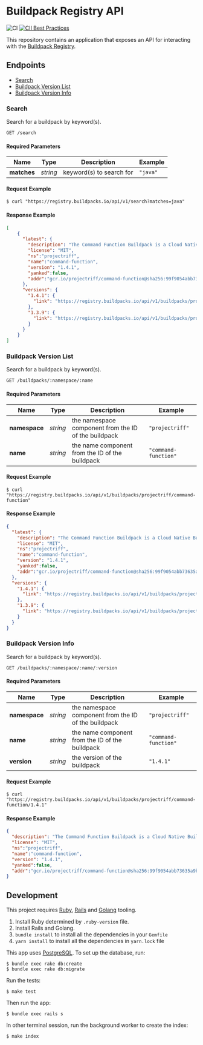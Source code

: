 # Buildpack Registry API

![CI](https://github.com/buildpacks/registry-api/workflows/CI/badge.svg)
[![CII Best Practices](https://bestpractices.coreinfrastructure.org/projects/4748/badge)](https://bestpractices.coreinfrastructure.org/projects/4748)

This repository contains an application that exposes an API for interacting with the [Buildpack Registry](https://github.com/buildpacks/rfcs/blob/main/text/0032-update-json-cnb-registry.md).

## Endpoints

- [Search](#search)
- [Buildpack Version List](#buildpack-version-list)
- [Buildpack Version Info](#buildpack-version-info)

### Search

Search for a buildpack by keyword(s).

```
GET /search
```

#### Required Parameters

| Name | Type | Description | Example |
| ------- | ------- | ------- | ------- |
| **matches** | *string* | keyword(s) to search for | `"java"`

#### Request Example

```sh-session
$ curl "https://registry.buildpacks.io/api/v1/search?matches=java"
```

#### Response Example

```json
[
    {
      "latest": {
        "description": "The Command Function Buildpack is a Cloud Native Buildpack V3 that provides riff Command Function Invoker to functions",
        "license": "MIT",
        "ns":"projectriff",
        "name":"command-function",
        "version": "1.4.1",
        "yanked":false,
        "addr":"gcr.io/projectriff/command-function@sha256:99f9054abb73635a9b251b61d3627a8ff86508c767f9d691c426d45e8758596f"
      },
      "versions": {
        "1.4.1": {
          "link": "https://registry.buildpacks.io/api/v1/buildpacks/projectriff/command-function/1.4.1"
        },
        "1.3.9": {
          "link": "https://registry.buildpacks.io/api/v1/buildpacks/projectriff/command-function/1.3.9"
        }
      }
    }
]
```

### Buildpack Version List

Search for a buildpack by keyword(s).

```
GET /buildpacks/:namespace/:name
```

#### Required Parameters

| Name | Type | Description | Example |
| ------- | ------- | ------- | ------- |
| **namespace** | *string* | the namespace component from the ID of the buildpack | `"projectriff"`
| **name** | *string* | the name component from the ID of the buildpack | `"command-function"`

#### Request Example

```sh-session
$ curl "https://registry.buildpacks.io/api/v1/buildpacks/projectriff/command-function"
```

#### Response Example

```json
{
  "latest": {
    "description": "The Command Function Buildpack is a Cloud Native Buildpack V3 that provides riff Command Function Invoker to functions",
    "license": "MIT",
    "ns":"projectriff",
    "name":"command-function",
    "version": "1.4.1",
    "yanked":false,
    "addr":"gcr.io/projectriff/command-function@sha256:99f9054abb73635a9b251b61d3627a8ff86508c767f9d691c426d45e8758596f"
  },
  "versions": {
    "1.4.1": {
      "link": "https://registry.buildpacks.io/api/v1/buildpacks/projectriff/command-function/1.4.1"
    },
    "1.3.9": {
      "link": "https://registry.buildpacks.io/api/v1/buildpacks/projectriff/command-function/1.3.9"
    }
  }
}
```

### Buildpack Version Info

Search for a buildpack by keyword(s).

```
GET /buildpacks/:namespace/:name/:version
```

#### Required Parameters

| Name | Type | Description | Example |
| ------- | ------- | ------- | ------- |
| **namespace** | *string* | the namespace component from the ID of the buildpack | `"projectriff"`
| **name** | *string* | the name component from the ID of the buildpack | `"command-function"`
| **version** | *string* | the version of the buildpack | `"1.4.1"`

#### Request Example

```sh-session
$ curl "https://registry.buildpacks.io/api/v1/buildpacks/projectriff/command-function/1.4.1"
```

#### Response Example

```json
{
  "description": "The Command Function Buildpack is a Cloud Native Buildpack V3 that provides riff Command Function Invoker to functions",
  "license": "MIT",
  "ns":"projectriff",
  "name":"command-function",
  "version": "1.4.1",
  "yanked":false,
  "addr":"gcr.io/projectriff/command-function@sha256:99f9054abb73635a9b251b61d3627a8ff86508c767f9d691c426d45e8758596f"
}
```

## Development

This project requires [Ruby](http://www.ruby-lang.org/en/), [Rails](http://rubyonrails.org/) and [Golang](https://golang.org/) tooling.

1. Install Ruby determined by `.ruby-version` file.
2. Install Rails and Golang.
3. `bundle install` to install all the dependencies in your `Gemfile`
4. `yarn install` to install all the dependencies in `yarn.lock` file

This app uses [PostgreSQL](https://www.postgresql.org/). To set up the database, run:

```
$ bundle exec rake db:create
$ bundle exec rake db:migrate
```
Run the tests:

```
$ make test
```
Then run the app:

```
$ bundle exec rails s
```

In other terminal session, run the background worker to create the index:

```
$ make index
```

